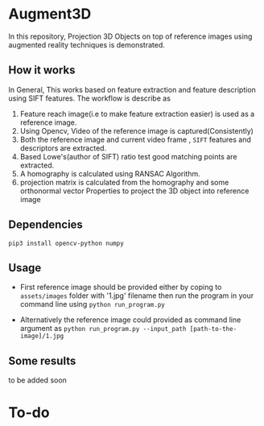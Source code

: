 # Augment3D

In this repository, Projection 3D Objects on top of reference images using augmented reality techniques is demonstrated.

## How it works
In General, This works based on feature extraction and feature description using SIFT features. The workflow is describe as 
 
 1. Feature reach image(i.e to make feature extraction easier) is used as a reference image.
 2. Using Opencv, Video of the reference image is captured(Consistently)
 3. Both the reference image and current video frame , `SIFT` features and descriptors are extracted.
 4. Based Lowe's(author of SIFT) ratio test good matching points are extracted.
 5. A homography is calculated using RANSAC Algorithm.
 6. projection matrix is calculated from the homography and some orthonormal vector Properties to project the 3D object into 
 reference image
 
 ## Dependencies
 
 ```pip3 install opencv-python numpy```
 
## Usage

*  First reference image should be provided either by coping to `assets/images` folder with '1.jpg' filename 
   then run the program in your command line using `python run_program.py` 

* Alternatively the reference image could provided as command line argument as `python run_program.py --input_path [path-to-the-image]/1.jpg`
  

## Some results

to be added soon

# To-do